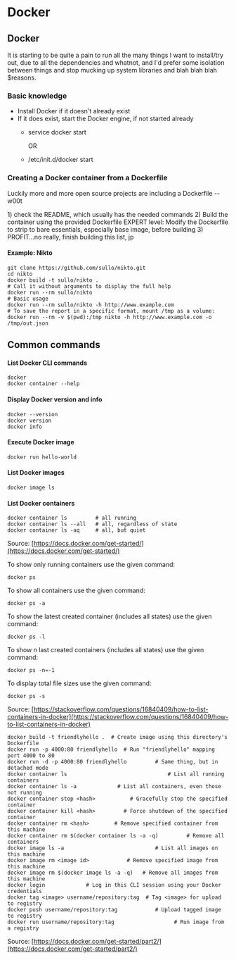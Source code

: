 # Docker

## Docker

It is starting to be quite a pain to run all the many things I want to install/try out, due to all the dependencies and whatnot, and I'd prefer some isolation between things and stop mucking up system libraries and blah blah blah $reasons.

### Basic knowledge

* Install Docker if it doesn't already exist
* If it does exist, start the Docker engine, if not started already
  * service docker start

    OR

  * /etc/init.d/docker start

### Creating a Docker container from a Dockerfile

Luckily more and more open source projects are including a Dockerfile -- w00t

1\) check the README, which usually has the needed commands 2\) Build the container using the provided Dockerfile EXPERT level: Modify the Dockerfile to strip to bare essentials, especially base image, before building 3\) PROFIT...no really, finish building this list, jp

#### Example: Nikto

```text
git clone https://github.com/sullo/nikto.git
cd nikto
docker build -t sullo/nikto .
# Call it without arguments to display the full help
docker run --rm sullo/nikto
# Basic usage
docker run --rm sullo/nikto -h http://www.example.com
# To save the report in a specific format, mount /tmp as a volume:
docker run --rm -v $(pwd):/tmp nikto -h http://www.example.com -o /tmp/out.json
```

## Common commands

#### List Docker CLI commands

```text
docker
docker container --help
```

#### Display Docker version and info

```text
docker --version
docker version
docker info
```

#### Execute Docker image

```text
docker run hello-world
```

#### List Docker images

```text
docker image ls
```

#### List Docker containers

```text
docker container ls         # all running
docker container ls --all   # all, regardless of state
docker container ls -aq     # all, but quiet
```

Source: [https://docs.docker.com/get-started/](https://docs.docker.com/get-started/)

To show only running containers use the given command:

`docker ps`

To show all containers use the given command:

`docker ps -a`

To show the latest created container \(includes all states\) use the given command:

`docker ps -l`

To show n last created containers \(includes all states\) use the given command:

`docker ps -n=-1`

To display total file sizes use the given command:

`docker ps -s`

Source: [https://stackoverflow.com/questions/16840409/how-to-list-containers-in-docker](https://stackoverflow.com/questions/16840409/how-to-list-containers-in-docker)

```text
docker build -t friendlyhello .  # Create image using this directory's Dockerfile
docker run -p 4000:80 friendlyhello  # Run "friendlyhello" mapping port 4000 to 80
docker run -d -p 4000:80 friendlyhello         # Same thing, but in detached mode
docker container ls                                # List all running containers
docker container ls -a             # List all containers, even those not running
docker container stop <hash>           # Gracefully stop the specified container
docker container kill <hash>         # Force shutdown of the specified container
docker container rm <hash>        # Remove specified container from this machine
docker container rm $(docker container ls -a -q)         # Remove all containers
docker image ls -a                             # List all images on this machine
docker image rm <image id>            # Remove specified image from this machine
docker image rm $(docker image ls -a -q)   # Remove all images from this machine
docker login             # Log in this CLI session using your Docker credentials
docker tag <image> username/repository:tag  # Tag <image> for upload to registry
docker push username/repository:tag            # Upload tagged image to registry
docker run username/repository:tag                   # Run image from a registry
```

Source: [https://docs.docker.com/get-started/part2/](https://docs.docker.com/get-started/part2/)

